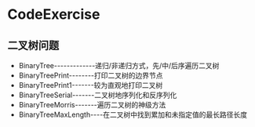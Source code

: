 # CodeExercise
## 二叉树问题
+ BinaryTree-------------递归/非递归方式，先/中/后序遍历二叉树
+ BinaryTreePrint--------打印二叉树的边界节点
+ BinaryTreePrint1-------较为直观地打印二叉树
+ BinaryTreeSerial-------二叉树地序列化和反序列化
+ BinaryTreeMorris-------遍历二叉树的神级方法
+ BinaryTreeMaxLength----在二叉树中找到累加和未指定值的最长路径长度



